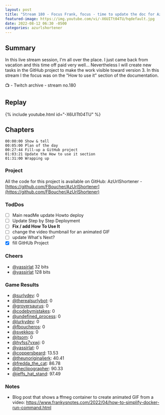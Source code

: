 ```yaml
---
layout: post
title: "Stream 180 - Focus Frank, focus - time to update the doc for AzUrlShortener"
featured-image: https://img.youtube.com/vi/-X6UITt04TU/hqdefault.jpg
date: 2022-08-12 06:30 -0500
categories: azurlshortener
---
```


## Summary

In this live stream session, I'm all over the place. I just came back from vacation and this time off paid very well... Nevertheless I will create new tasks in the GitHub project to make the work visible toward version 3. In this stream I the focus was on the "How to use it" section of the documentation. 

📺 - Twitch archive - stream no.180

## Replay

{% include youtube.html id="-X6UITt04TU" %}
<br/><!--more-->

## Chapters

    00:00:00 Show & tell
    00:05:00 Plan of the day
    00:27:44 Fill-up a GitHub project
    01:03:21 Update the How to use it section
    01:31:00 Wrapping up

### Project

All the code for this project is available on GitHub: AzUrlShortener - [https://github.com/FBoucher/AzUrlShortener](https://github.com/FBoucher/AzUrlShortener)

### TodDos

- [ ] Main readMe update Howto deploy
- [ ] Update Step by Step Deployment
- [ ] **Fix / add How To Use It**
- [ ] change the video thumbnail for an animated GIF
- [ ] update What's Next?
- [X] fill GitHUb Project

### Cheers

- [@yassirlat](https://www.twitch.tv/yassirlat)  32 bits
- [@yassirlat](https://www.twitch.tv/yassirlat)  128 bits

### Game Results

- [@surlydev](https://www.twitch.tv/surlydev): 0
- [@therealsurlybot](https://www.twitch.tv/therealsurlybot): 0
- [@groversaurus](https://www.twitch.tv/groversaurus): 0
- [@codebymistakes](https://www.twitch.tv/codebymistakes): 0
- [@undefined_process](https://www.twitch.tv/undefined_process): 0
- [@lurkydev](https://www.twitch.tv/lurkydev): 0
- [@fboucheros](https://www.twitch.tv/fboucheros): 0
- [@svekkos](https://www.twitch.tv/svekkos): 0
- [@jtsom](https://www.twitch.tv/jtsom): 0
- [@hyfss7vxwj](https://www.twitch.tv/hyfss7vxwj): 0
- [@yassirlat](https://www.twitch.tv/yassirlat): 0
- [@coppersbeard](https://www.twitch.tv/coppersbeard): 13.53
- [@theunoriginaljerk](https://www.twitch.tv/theunoriginaljerk): 40.41
- [@fredda_the_cat](https://www.twitch.tv/fredda_the_cat): 86.78
- [@theclipographer](https://www.twitch.tv/theclipographer): 90.33
- [@jeffs_hat_stand](https://www.twitch.tv/jeffs_hat_stand): 97.49


### Notes

- Blog post that shows a ffmeg container to create animated GIF from a video: https://www.frankysnotes.com/2022/04/how-to-simplify-docker-run-command.html